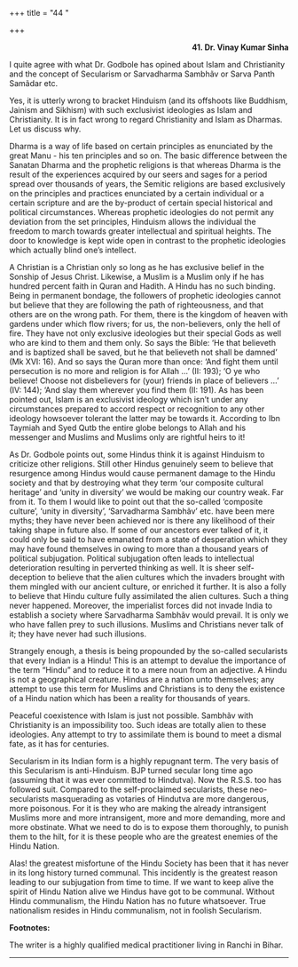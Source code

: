 +++
title = "44 "

+++
<div align="right">

**41. Dr. Vinay Kumar Sinha**

</div>

I quite agree with what Dr. Godbole has opined about Islam and
Christianity and the concept of Secularism or Sarvadharma Sambhãv or
Sarva Panth Samãdar etc.

Yes, it is utterly wrong to bracket Hinduism (and its offshoots like
Buddhism, Jainism and Sikhism) with such exclusivist ideologies as Islam
and Christianity. It is in fact wrong to regard Christianity and Islam
as Dharmas. Let us discuss why.

Dharma is a way of life based on certain principles as enunciated by the
great Manu - his ten principles and so on. The basic difference between
the Sanatan Dharma and the prophetic religions is that whereas Dharma is
the result of the experiences acquired by our seers and sages for a
period spread over thousands of years, the Semitic religions are based
exclusively on the principles and practices enunciated by a certain
individual or a certain scripture and are the by-product of certain
special historical and political circumstances. Whereas prophetic
ideologies do not permit any deviation from the set principles, Hinduism
allows the individual the freedom to march towards greater intellectual
and spiritual heights. The door to knowledge is kept wide open in
contrast to the prophetic ideologies which actually blind one’s
intellect.

A Christian is a Christian only so long as he has exclusive belief in
the Sonship of Jesus Christ. Likewise, a Muslim is a Muslim only if he
has hundred percent faith in Quran and Hadith. A Hindu has no such
binding. Being in permanent bondage, the followers of prophetic
ideologies cannot but believe that they are following the path of
righteousness, and that others are on the wrong path. For them, there is
the kingdom of heaven with gardens under which flow rivers; for us, the
non-believers, only the hell of fire. They have not only exclusive
ideologies but their special Gods as well who are kind to them and them
only. So says the Bible: ‘He that believeth and is baptized shall be
saved, but he that believeth not shall be damned’ (Mk XVI: 16). And so
says the Quran more than once: ‘And fight them until persecution is no
more and religion is for Allah …’ (II: 193); ‘O ye who believe! Choose
not disbelievers for (your) friends in place of believers …’ (IV: 144);
‘And slay them wherever you find them (II: 191). As has been pointed
out, Islam is an exclusivist ideology which isn’t under any
circumstances prepared to accord respect or recognition to any other
ideology howsoever tolerant the latter may be towards it. According to
Ibn Taymiah and Syed Qutb the entire globe belongs to Allah and his
messenger and Muslims and Muslims only are rightful heirs to it!

As Dr. Godbole points out, some Hindus think it is against Hinduism to
criticize other religions. Still other Hindus genuinely seem to believe
that resurgence among Hindus would cause permanent damage to the Hindu
society and that by destroying what they term ‘our composite cultural
heritage’ and ‘unity in diversity’ we would be making our country weak.
Far from it. To them I would like to point out that the so-called
‘composite culture’, ‘unity in diversity’, ‘Sarvadharma Sambhãv’ etc.
have been mere myths; they have never been achieved nor is there any
likelihood of their taking shape in future also. If some of our
ancestors ever talked of it, it could only be said to have emanated from
a state of desperation which they may have found themselves in owing to
more than a thousand years of political subjugation. Political
subjugation often leads to intellectual deterioration resulting in
perverted thinking as well. It is sheer self-deception to believe that
the alien cultures which the invaders brought with them mingled with our
ancient culture, or enriched it further. It is also a folly to believe
that Hindu culture fully assimilated the alien cultures. Such a thing
never happened. Moreover, the imperialist forces did not invade India to
establish a society where Sarvadharma Sambhãv would prevail. It is only
we who have fallen prey to such illusions. Muslims and Christians never
talk of it; they have never had such illusions.

Strangely enough, a thesis is being propounded by the so-called
secularists that every Indian is a Hindu! This is an attempt to devalue
the importance of the term “Hindu” and to reduce it to a mere noun from
an adjective. A Hindu is not a geographical creature. Hindus are a
nation unto themselves; any attempt to use this term for Muslims and
Christians is to deny the existence of a Hindu nation which has been a
reality for thousands of years.

Peaceful coexistence with Islam is just not possible. Sambhãv with
Christianity is an impossibility too. Such ideas are totally alien to
these ideologies. Any attempt to try to assimilate them is bound to meet
a dismal fate, as it has for centuries.

Secularism in its Indian form is a highly repugnant term. The very basis
of this Secularism is anti-Hinduism. BJP turned secular long time ago
(assuming that it was ever committed to Hindutva). Now the R.S.S. too
has followed suit. Compared to the self-proclaimed secularists, these
neo-secularists masquerading as votaries of Hindutva are more dangerous,
more poisonous. For it is they who are making the already intransigent
Muslims more and more intransigent, more and more demanding, more and
more obstinate. What we need to do is to expose them thoroughly, to
punish them to the hilt, for it is these people who are the greatest
enemies of the Hindu Nation.

Alas! the greatest misfortune of the Hindu Society has been that it has
never in its long history turned communal. This incidently is the
greatest reason leading to our subjugation from time to time. If we want
to keep alive the spirit of Hindu Nation alive we Hindus have got to be
communal. Without Hindu communalism, the Hindu Nation has no future
whatsoever. True nationalism resides in Hindu communalism, not in
foolish Secularism.  
 

**Footnotes:**

The writer is a highly qualified medical practitioner living in Ranchi
in Bihar.  
 

------------------------------------------------------------------------


